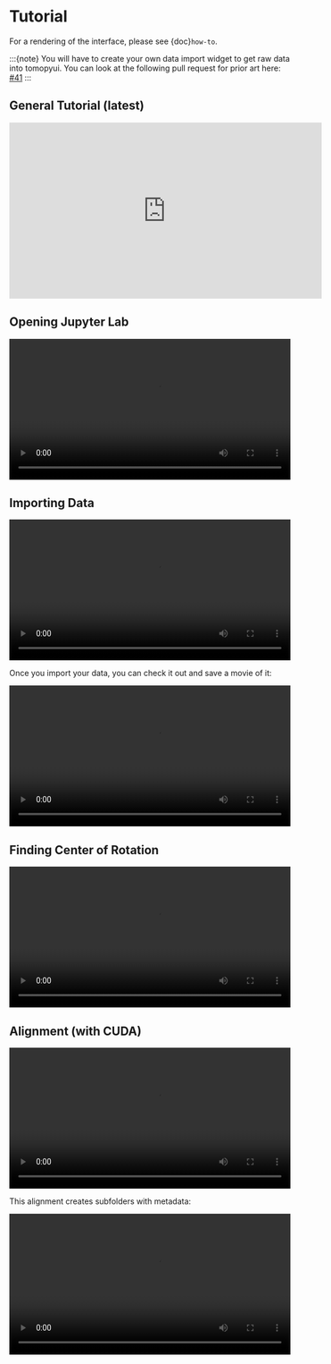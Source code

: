 # Tutorial

For a rendering of the interface, please see {doc}`how-to`.

:::{note}
You will have to create your own data import widget to get raw data into tomopyui. You can look at the following pull request for prior art here: [#41](https://github.com/swelborn/tomopyui/pull/41)
:::

## General Tutorial (latest)

<iframe width="560" height="315" src="https://www.youtube.com/embed/O2RJCL4x4JE" frameborder="0" allow="accelerometer; autoplay; clipboard-write; encrypted-media; gyroscope; picture-in-picture" allowfullscreen></iframe>

## Opening Jupyter Lab

<video controls width="100%">
  <source src="_static/videos/intro.mp4" type="video/mp4">
</video>

## Importing Data

<video controls width="100%">
  <source src="_static/videos/import.mp4" type="video/mp4">
</video>

Once you import your data, you can check it out and save a movie of it:

<video controls width="100%">
  <source src="_static/videos/looking_at_data_fast.mp4" type="video/mp4">
</video>

## Finding Center of Rotation

<video controls width="100%">
  <source src="_static/videos/center.mp4" type="video/mp4">
</video>

## Alignment (with CUDA)

<video controls width="100%">
  <source src="_static/videos/alignment.mp4" type="video/mp4">
</video>

This alignment creates subfolders with metadata:

<video controls width="100%">
  <source src="_static/videos/subdirs.mp4" type="video/mp4">
</video>
